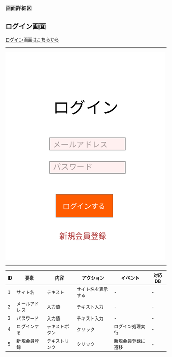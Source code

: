 ### 画面詳細図
## ログイン画面

[ログイン画面はこちらから]()

*****
<img src="../img/ログイン画面.png" width="500">

*****

|ID|要素|内容|アクション|イベント|対応DB|
|--|---|----|---------|-------|-------|
|1|サイト名|テキスト|サイト名を表示する|-|-|
|2|メールアドレス|入力値|テキスト入力|-|-|
|3|パスワード|入力値|テキスト入力|-|-|
|4|ログインする|テキストボタン|クリック|ログイン処理実行|-|
|5|新規会員登録|テキストリンク|クリック|新規会員登録に遷移|-|
